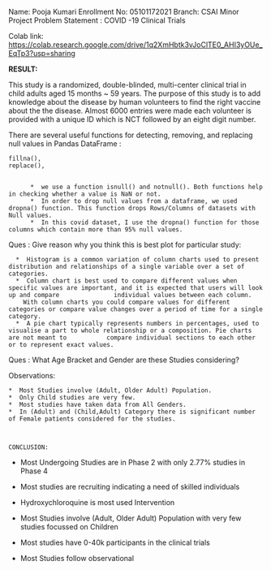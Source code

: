 Name: Pooja Kumari
Enrollment No: 05101172021
Branch: CSAI
Minor Project Problem Statement : COVID -19 Clinical Trials


Colab link: https://colab.research.google.com/drive/1q2XmHbtk3vJoClTE0_AHI3yOUe_EqTp3?usp=sharing



**RESULT:**

This study is a randomized, double-blinded, multi-center clinical trial in child adults aged 15 months ~ 59 years. The purpose of this study is to add knowledge about the disease by human volunteers to find the right vaccine about the the disease. Almost 6000 entries were made each volunteer is provided with a unique ID which is NCT followed by an eight digit number.




There are several useful functions for detecting, removing, and replacing null values in Pandas DataFrame :
                                              
    fillna(),
    replace(),
    

          *  we use a function isnull() and notnull(). Both functions help in checking whether a value is NaN or not.
          *  In order to drop null values from a dataframe, we used dropna() function. This function drops Rows/Columns of datasets with Null values.
          *  In this covid dataset, I use the dropna() function for those columns which contain more than 95% null values.


Ques : Give reason why you think this is best plot for particular study: 

      *  Histogram is a common variation of column charts used to present distribution and relationships of a single variable over a set of categories.
      *  Column chart is best used to compare different values when specific values are important, and it is expected that users will look up and compare               individual values between each column.
        With column charts you could compare values for different categories or compare value changes over a period of time for a single category.
      *  A pie chart typically represents numbers in percentages, used to visualise a part to whole relationship or a composition. Pie charts are not meant to           compare individual sections to each other or to represent exact values.


Ques : What Age Bracket and Gender are these Studies considering?

  Observations:

    *  Most Studies involve (Adult, Older Adult) Population.
    *  Only Child studies are very few.
    *  Most studies have taken data from All Genders.
    *  In (Adult) and (Child,Adult) Category there is significant number of Female patients considered for the studies.
    
    
    
    CONCLUSION:
    
* Most Undergoing Studies are in Phase 2 with only 2.77% studies in Phase 4

* Most studies are recruiting indicating a need of skilled individuals

* Hydroxychloroquine is most used Intervention

* Most Studies involve (Adult, Older Adult) Population with very few studies focussed on Children

* Most studies have 0-40k participants in the clinical trials

* Most Studies follow observational 
